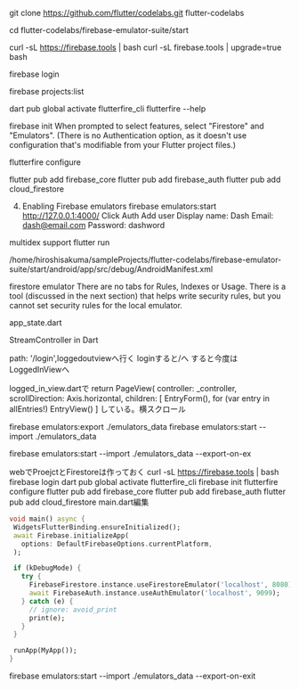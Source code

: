 git clone https://github.com/flutter/codelabs.git flutter-codelabs

cd flutter-codelabs/firebase-emulator-suite/start

curl -sL https://firebase.tools | bash
curl -sL firebase.tools | upgrade=true bash

firebase login

firebase projects:list

dart pub global activate flutterfire_cli
flutterfire --help

firebase init
When prompted to select features, select "Firestore" and "Emulators". (There is no Authentication option, as it doesn't use configuration that's modifiable from your Flutter project files.)

flutterfire configure

flutter pub add firebase_core
flutter pub add firebase_auth
flutter pub add cloud_firestore

4. Enabling Firebase emulators
firebase emulators:start
http://127.0.0.1:4000/
Click Auth
Add user
   Display name: Dash
   Email: dash@email.com
   Password: dashword

multidex support
flutter run

/home/hiroshisakuma/sampleProjects/flutter-codelabs/firebase-emulator-suite/start/android/app/src/debug/AndroidManifest.xml
<application android:usesCleartextTraffic="true"/>

firestore emulator
There are no tabs for Rules, Indexes or Usage. There is a tool (discussed in the next section) that helps write security rules, but you cannot set security rules for the local emulator.

app_state.dart

StreamController in Dart

path: '/login',loggedoutviewへ行く
loginすると/へ
すると今度はLoggedInViewへ

logged_in_view.dartで
return PageView(
controller: _controller,
scrollDirection: Axis.horizontal,
children: [
EntryForm(),
for (var entry in allEntries!)
   EntryView()
]
している。横スクロール


firebase emulators:export ./emulators_data
firebase emulators:start --import ./emulators_data


firebase emulators:start --import ./emulators_data --export-on-ex

webでProejctとFirestoreは作っておく
   curl -sL https://firebase.tools | bash
firebase login
   dart pub global activate flutterfire_cli
firebase init
flutterfire configure
   flutter pub add firebase_core
   flutter pub add firebase_auth
   flutter pub add cloud_firestore
main.dart編集
```dart
void main() async {
 WidgetsFlutterBinding.ensureInitialized();
 await Firebase.initializeApp(
   options: DefaultFirebaseOptions.currentPlatform,
 );

 if (kDebugMode) {
   try {
     FirebaseFirestore.instance.useFirestoreEmulator('localhost', 8080);
     await FirebaseAuth.instance.useAuthEmulator('localhost', 9099);
   } catch (e) {
     // ignore: avoid_print
     print(e);
   }
 }

 runApp(MyApp());
}

```
firebase emulators:start --import ./emulators_data --export-on-exit